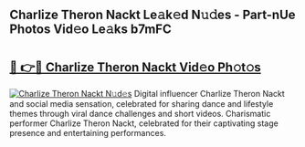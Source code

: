 ## Charlize Theron Nackt Le𝚊k𝚎d N𝚞𝚍es - Part-nUe Photos Vid𝚎o Le𝚊ks b7mFC

# <h2><a href="http://fb72fu.evod.top/?m=Charlize+Theron+Nackt">🔗 👉🔴 Charlize Theron Nackt Vid𝚎o Ph𝚘t𝚘s</a></h2>

[![Charlize Theron Nackt N𝚞d𝚎s](https://i.imgur.com/8V9OHl7.gif)](http://fb72fu.evod.top/?m=Charlize+Theron+Nackt)
Digital influencer Charlize Theron Nackt and social media sensation, celebrated for sharing dance and lifestyle themes through viral dance challenges and short videos. Charismatic performer Charlize Theron Nackt, celebrated for their captivating stage presence and entertaining performances. 
